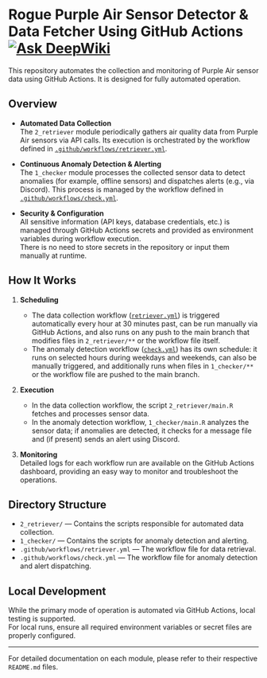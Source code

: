 # Rogue Purple Air Sensor Detector & Data Fetcher Using GitHub Actions [![Ask DeepWiki](https://deepwiki.com/badge.svg)](https://deepwiki.com/YONGHUNI/rougue_PA_detector)


This repository automates the collection and monitoring of Purple Air sensor data using GitHub Actions. It is designed for fully automated operation.
 
## Overview

- **Automated Data Collection**  
  The `2_retriever` module periodically gathers air quality data from Purple Air sensors via API calls. Its execution is orchestrated by the workflow defined in [`.github/workflows/retriever.yml`](.github/workflows/retriever.yml).

- **Continuous Anomaly Detection & Alerting**  
  The `1_checker` module processes the collected sensor data to detect anomalies (for example, offline sensors) and dispatches alerts (e.g., via Discord). This process is managed by the workflow defined in [`.github/workflows/check.yml`](.github/workflows/check.yml).

- **Security & Configuration**  
  All sensitive information (API keys, database credentials, etc.) is managed through GitHub Actions secrets and provided as environment variables during workflow execution.  
  There is no need to store secrets in the repository or input them manually at runtime.

## How It Works

1. **Scheduling**  
   - The data collection workflow ([`retriever.yml`](.github/workflows/retriever.yml)) is triggered automatically every hour at 30 minutes past, can be run manually via GitHub Actions, and also runs on any push to the main branch that modifies files in `2_retriever/**` or the workflow file itself.
   - The anomaly detection workflow ([`check.yml`](.github/workflows/check.yml)) has its own schedule: it runs on selected hours during weekdays and weekends, can also be manually triggered, and additionally runs when files in `1_checker/**` or the workflow file are pushed to the main branch.

2. **Execution**  
   - In the data collection workflow, the script `2_retriever/main.R` fetches and processes sensor data.
   - In the anomaly detection workflow, `1_checker/main.R` analyzes the sensor data; if anomalies are detected, it checks for a message file and (if present) sends an alert using Discord.

3. **Monitoring**  
   Detailed logs for each workflow run are available on the GitHub Actions dashboard, providing an easy way to monitor and troubleshoot the operations.

## Directory Structure

- `2_retriever/` — Contains the scripts responsible for automated data collection.
- `1_checker/` — Contains the scripts for anomaly detection and alerting.
- `.github/workflows/retriever.yml` — The workflow file for data retrieval.
- `.github/workflows/check.yml` — The workflow file for anomaly detection and alert dispatching.

## Local Development

While the primary mode of operation is automated via GitHub Actions, local testing is supported.  
For local runs, ensure all required environment variables or secret files are properly configured.

---

For detailed documentation on each module, please refer to their respective `README.md` files.
